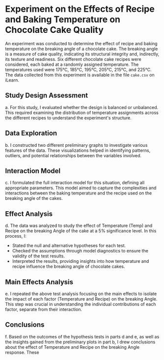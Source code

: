 # Experiment on the Effects of Recipe and Baking Temperature on Chocolate Cake Quality

An experiment was conducted to determine the effect of recipe and baking temperature on the breaking angle of a chocolate cake. The breaking angle is a measure of cake quality, indicating its structural integrity and, indirectly, its texture and readiness. Six different chocolate cake recipes were considered, each baked at a randomly assigned temperature. The temperatures used were 175°C, 185°C, 195°C, 205°C, 215°C, and 225°C. The data collected from this experiment is available in the file `cake.csv` on iLearn.

## Study Design Assessment

a. For this study, I evaluated whether the design is balanced or unbalanced. This required examining the distribution of temperature assignments across the different recipes to understand the experiment's structure.

## Data Exploration

b. I constructed two different preliminary graphs to investigate various features of the data. These visualizations helped in identifying patterns, outliers, and potential relationships between the variables involved. 

## Interaction Model

c. I formulated the full interaction model for this situation, defining all appropriate parameters. This model aimed to capture the complexities and interactions between the baking temperature and the recipe used on the breaking angle of the cakes.

## Effect Analysis

d. The data was analyzed to study the effect of Temperature (Temp) and Recipe on the breaking Angle of the cake at a 5% significance level. In this process, I:
- Stated the null and alternative hypotheses for each test.
- Checked the assumptions through model diagnostics to ensure the validity of the test results.
- Interpreted the results, providing insights into how temperature and recipe influence the breaking angle of chocolate cakes.

## Main Effects Analysis

e. I repeated the above test analysis focusing on the main effects to isolate the impact of each factor (Temperature and Recipe) on the breaking Angle. This step was crucial in understanding the individual contributions of each factor, separate from their interaction.

## Conclusions

f. Based on the outcomes of the hypothesis tests in parts d and e, as well as the insights gained from the preliminary plots in part b, I drew conclusions about the effect of Temperature and Recipe on the breaking Angle response. These
